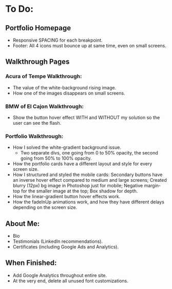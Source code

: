 # To Do:


## Portfolio Homepage

- Responsive SPACING for each breakpoint.
- Footer: All 4 icons must bounce up at same time, even on small screens.


## Walkthrough Pages

### Acura of Tempe Walkthrough:

- The value of the white-background rising image.
- How one of the images disappears on small screens.


### BMW of El Cajon Walkthrough:

- Show the button hover effect WITH and WITHOUT my solution so the user can see the flash.


### Portfolio Walkthrough:

- How I solved the white-gradient background issue.
  - Two separate divs, one going from 0 to 50% opacity, the second going from 50% to 100% opacity.
- How the portfolio cards have a different layout and style for every screen size.
- How I structured and styled the mobile cards: Secondary buttons have an inverse hover effect compared to medium and large screens; Created blurry (12px) bg image in Photoshop just for mobile; Negative margin-top for the smaller image at the top; Box shadow for depth.
- How the linear-gradient button hover effects work.
- How the fadeInUp animations work, and how they have different delays depending on the screen size.


## About Me:

- Bio
- Testimonials (LinkedIn recommendations).
- Certificates (including Google Ads and Analytics).


## When Finished:

- Add Google Analytics throughout entire site.
- At the very end, delete all unused font customizations.